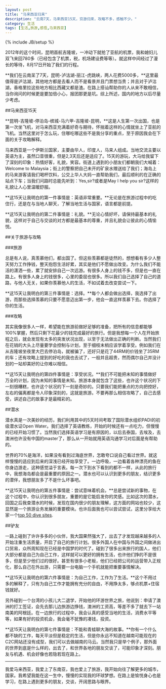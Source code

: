 ```yaml
---
layout: post
title: "马来西亚归来"
description: "云南7天，马来西亚15天，穷游归来，攻略不多，感触不少。"
category: 生活
tags: [生活,旅游,感悟,马来西亚]
---
```

{% include JB/setup %}

2012年的这个时间，昆明首航吉隆坡，一冲动下就抢了亚航的机票，我和媳妇儿双飞来回780多（已经包含了机票，税，机场建设费等等）。就这样中间经过了漫长的等待，8月17日开始了我们的行程。

**我们在云南呆了7天，昆明-泸沽湖-丽江-虎跳峡，两人花费5000多，**这里最值得是泸沽湖，其他地方都是去看人而不是看景并且门票想当贵；并且对于泸沽湖，香格里拉这些地方相比西藏又都是渣。在路上搭讪帮助你的人从来不敢相信，当你询问的时候更是要加倍小心，报团那更是坑。综上所述，国内的地方以后尽量少考虑。

##马来西亚15天

**昆明-吉隆坡-停泊岛-槟城-马六甲-吉隆坡-昆明，**这是人生第一次出国，也是第一次坐飞机，对马来西亚充满着好奇与期待，怀揣着这样的心情就坐上了亚航的飞机。当然这里对于怎么玩，住哪吃哪这些不是我分享的重点，至于原因我会在下面的关于攻略解释。

马来西亚是一个伊斯兰国家，主要由华人，印度人，马来人组成。当地交流主要以英语为主，虽然口音很重，但是2,3天后还是适应了。15天的游玩，大马给我留下了深刻的印象：热情好客，礼貌，笑容。街道上遇到的小朋友们都朝我们大喊着：Welcome to Malaysia；街上的警察把自己未开的矿泉水赠送给了我们；海岛上的马来游客请我们喝杯饮料，公交上华人大妈一直帮助我们，最后顺利的在正确的站点下车；当我们问路时总能先听到：Yes,sir?或者是May I help you sir?这样的礼貌让人心里温暖舒服。

**这15天让我明白的第一件事情是：英语非常重要。**无论是在旅游过程中的吃住行，还是在与当地人聊天，了解当地生活与国家，语言都是前提。

**这15天让我明白的第二件事情是：礼貌。**无论心情好坏，请保持最基本的礼貌，这样对于自己与交谈的对方都是最基本的尊重，并且礼貌会让彼此的心情愉悦。

##关于旅游与攻略

###旅游

总是有人说，真羡慕他们，都出国了。但这些羡慕都是徒然的，想想看有多少人整天努力工作挣钱，整天抱怨生活好累，其实是他们不愿做出改变。为什么我们不能活的潇洒一些，累了就安排自己一次远游。有很多人身上的钱不多，但是也一直在路上。有很多人身上的钱很多，心里的委屈也很多。所以我们自己选择了自己的道路，与他人无关，如果你羡慕他人的生活，不如试着去改变尝试一下。

**这15天让我明白的第三件事情是：选择。**每个人都会做出选择，我选择了出游，而那些选择羡慕的只要不愿意迈出第一步，他会一直这样羡慕下去。你选择了你的生活。

###攻略

其实我像很多人一样，希望能在旅游前做好足够的准备，把所有的信息都能够100%掌握，然后只剩下花最少的钱完成最好的旅行。但是我想每一个人在开始旅程之后，就会发现有太多的突发状况出现，以至于无法做出正确的判断。当然我们在花销的大头上尽量要学会控制与计划，至于细枝末梢应该学着享受。例如我们在从吉隆坡坐夜里大巴去停泊岛，就被骗了，还好只是花了44RM的价钱坐了35RM的车；还有攻略上提到的好吃的我也去试了，一般并且超贵，然而偶尔自己并没计划的一站却美好的让你难以相信。

**这15天让我明白的第四件事情是：享受状况。**我们不可能把未知的事情做好万全的计划，因为未知的事情是未知。旅游本身就包含了这些，也许这个状况的下一刻很糟糕，也许这个状况的下一刻是奇妙的。只要我们能把重点的方向把控好，左右的偏离都是令人印象深刻的，这就是旅游。不要再那么相信攻略了，自己去感受，讲述自己的故事才是最精彩的。

##潜水

潜水真是一次美妙的经历，我们利用其中的5天时间考取了国际潜水组织PADI的初级潜水证Open Water。我们选择了英语教练，开始的时候还有一点吃力，但慢慢的已经开始习惯了。当然我们选择英语学习是有原因的，以后去泰国，去埃及，去澳洲也许没有中国的master了，那么从一开始就用英语沟通学习对后面是有帮助的。

世界的70%是海洋，如果没有看到过海底世界，怎敢夸口说自己看过世界。就这样慢慢的适应到后来的深浅已经开始享受了。一边呼吸，一边看着各种漂亮的鱼在你身边游走，这种感觉溢于言表。每一次下到水下看到的都不一样，从此的旅行中，我想海岛都会是最重要的原因之一。潜水也可以认识到更多的朋友，结识更多的潜伴，我想朋友多了不是什么坏事吧。

**这15天让我明白的第五件事情是：尝试意味着机会。**总是尝试新的事物，在这个过程中，你认识到很多朋友，重要的是它能启发你的灵感。比如这次的潜水，回国之后我查潜水的时候，发现在国内很少的朋友理解，这方面的网站也较少，这显然是一个旅游业务发展的重要模块。也许后面我也可以尝试尝试，这里分享给大家一个[top 50 dive sites](http://travel.cnn.com/explorations/escape/outdoor-adventures/worlds-50-best-dive-sites-895793 "世界50个最漂亮的潜点").

##驴友

一路上碰到了许许多多的小伙伴，我大国果然强大了，出去了才发现越来越多的人开始注重生活质量，开启了自己的旅行计划。很多外国人在中国与外国之间做进出口贸易，众所周知现在已经是中国梦的时代了。碰到了很多出来旅行的国人，他们大部分都是自己为自己工作，这样就可以更好的拥有生活，也许他们挣的不是很多，但是至少他们过的很好。甚至有很多小老板，他们已经把公司的运营带入正规化，那么自己在外出游，只需要一台电脑一个手机就能把重要事情解决。

**这15天让我明白的第六件事情是：为自己工作，工作为了生活。**这个不用过多的解释了，只有为自己工作才能拥有充分的自由，不用挣太多，够点机票+住宿钱就好。

另外碰到一个台湾的小孩儿大二退学，开始他的环游世界之旅，他说到：申请了澳洲的打工签证，会先去那儿边旅游边挣钱，澳洲的工资高，等差不多了就去下一站南美的阿根廷。在一边旅行的过程中，我会认真的感受当地的生活，消费水平等等，如果有好的投资机会，我会毫不犹豫的凑钱，投资。

**这15天让我明白的第七件事情是：不能和青蛙聊大海的故事。**你有一个什么都不缺的工作，每天平淡但是稳定的生活，但是你永远不知道在越南可能现在的C2C网站还没有成型，我们可以去做越南的马云。当然我只是举个例子，那外面的世界到底是什么样的，出去了，和世界各地的朋友交谈了，可能印象才深刻。朋友与机遇、机会好像也若隐若现在路上。

---

我爱马来西亚，我爱上了东南亚，我也爱上了旅游，我开始向往了解更多的城市，国家。我希望我能在这一生中，慢慢的实现我的环球梦想。在路上是愉悦身心也是学习，在路上遇到更多的朋友，交谈，开阔思路与眼界。
